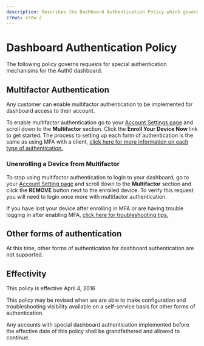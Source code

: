 ```yaml
---
description: Describes the Dashboard Authentication Policy which governs requests for special authentication mechanisms for the Auth0 dashboard.
crews: crew-2
---
```


# Dashboard Authentication Policy

The following policy governs requests for special authentication mechanisms for the Auth0 dashboard.

## Multifactor Authentication

Any customer can enable multifactor authentication to be implemented for dashboard access to their account.

To enable multifactor authentication go to your [Account Settings page](${manage_url}/#/account) and scroll down to the **Multifactor** section. Click the **Enroll Your Device Now** link to get started. The process to setting up each form of authentication is the same as using MFA with a client, [click here for more information on each type of authentication.](/multifactor-authentication)

### Unenrolling a Device from Multifactor

To stop using multifactor authentication to login to your dashboard, go to your [Account Setting page](${manage_url}/#/account) and scroll down to the **Multifactor** section and click the **REMOVE** button next to the enrolled device. To verify this request you will need to login once more with multifactor authentication.

If you have lost your device after enrolling in MFA or are having trouble logging in after enabling MFA, [click here for troubleshooting tips.](/multifactor-authentication/guardian/user-guide#troubleshooting)

## Other forms of authentication
At this time, other forms of authentication for dashboard authentication are not supported.

## Effectivity
This policy is effective April 4, 2016

This policy may be revised when we are able to make configuration and troubleshooting visibility available on a self-service basis for other forms of authentication.

Any accounts with special dashboard authentication implemented before the effective date of this policy shall be grandfathered and allowed to continue.
